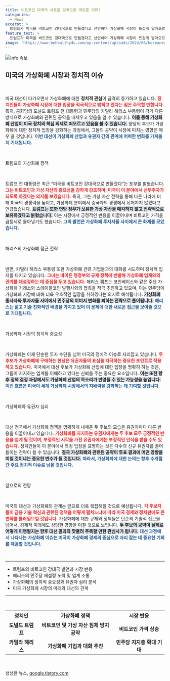 ```yaml
---
title: 비트코인 미국의 새로운 강국으로 떠오른 이유!
categories:
  - News
excerpt: >
  트럼프가 미국을 비트코인 강대국으로 만들겠다고 선언하며 가상화폐 시장이 뜨겁게 달아오르는 가운데, 해리스 부통령도 업계와의 접촉을 추진 중이다. 대선 후보들이 가상화폐를 주요 공약으로 삼는 가운데, 어떤 변화가 일어날까?
feature_text: >
  트럼프가 미국을 비트코인 강대국으로 만들겠다고 선언하며 가상화폐 시장이 뜨겁게 달아오르는 가운데, 해리스 부통령도 업계와의 접촉을 추진 중이다. 대선 후보들이 가상화폐를 주요 공약으로 삼는 가운데, 어떤 변화가 일어날까?
image: 'https://www.behealthy4u.com/wp-content/uploads/2024/06/koreanews.jpg'
---
```


<p><img src="https://www.behealthy4u.com/wp-content/uploads/2024/06/koreanews.jpg" alt="info 속보" /></p>

<h2 data-ke-size="size26">미국의 가상화폐 시장과 정치적 이슈</h2>

<p data-ke-size="size16">&nbsp;</p>

<p>미국 대선이 다가오면서 가상화폐에 대한 <b>정치적 관심</b>이 급격히 증가하고 있습니다. <b><span style="color: #ee2323;">정치인들이 가상화폐 시장에 대한 입장을 적극적으로 밝히고 있다는 점은 주목할 만합니다.</span></b> 특히, 공화당의 도널드 트럼프 전 대통령과 민주당의 카멀라 해리스 부통령이 각기 다른 방식으로 가상화폐와 관련된 공약을 내세우고 있음을 알 수 있습니다. <b><span style="background-color: #21538527;">이를 통해 가상화폐 산업이 미국 정치의 핵심 의제로 떠오르고 있음을 볼 수 있습니다.</span></b> 양당의 후보가 가상화폐에 대한 정치적 입장을 강화하는 과정에서, 그들의 공약이 시장에 미치는 영향은 매우 클 것입니다. <b><span style="color: #1a5490;">이번 대선이 가상화폐 산업과 유권자 간의 관계에 어떠한 변화를 가져올지 기대됩니다.</span></b></p>

<p data-ke-size="size16">&nbsp;</p>

<p>트럼프의 가상화폐 정책</p>

<p data-ke-size="size16">&nbsp;</p>

<p>트럼프 전 대통령은 최근 “미국을 비트코인 강대국으로 만들겠다”는 포부를 밝혔습니다. <b><span style="color: #ee2323;">그는 비트코인과 가상 자산의 중요성을 강하게 강조하며, 미국이 이 분야에서 선두주자가 되도록 하겠다는 의지를 보였습니다.</span></b> 특히, 그는 가상 자산 전략을 통해 다른 나라에 비해 미국의 경쟁력을 높이고, 가상화폐 분야에서 중국과의 경쟁에서 뒤처지지 않겠다고 언급했습니다. <b><span style="background-color: #21538527;">트럼프는 또한 연방 정부가 보유한 가상 자산을 매각하지 않고 전략적으로 보유하겠다고 밝혔습니다.</span></b> 이는 시장에서 긍정적인 반응을 이끌어내며 비트코인 가격을 급등세로 몰아넣기도 했습니다. <b><span style="color: #1a5490;">그의 발언은 가상화폐 투자자들 사이에서 큰 화제를 모았습니다.</span></b></p>

<p data-ke-size="size16">&nbsp;</p>

<p>해리스의 가상화폐 접근 전략</p>

<p data-ke-size="size16">&nbsp;</p>

<p>반면, 카멀라 해리스 부통령 또한 가상화폐 관련 기업들과의 대화를 시도하며 정치적 입지를 다지고 있습니다. <b><span style="color: #ee2323;">그녀는 바이든 행정부의 규제 정책에 반발해 가상화폐 업계와의 관계를 재설정하는 데 중점을 두고 있습니다.</span></b> 해리스 캠프는 코인베이스와 같은 주요 가상화폐 거래소와 스테이블코인 발행사와의 접촉을 적극 추진하고 있으며, 이는 민주당이 가상화폐 시장에 대해 더욱 우호적인 입장을 취하겠다는 의지로 해석됩니다. <b><span style="background-color: #21538527;">가상화폐 종사자와 투자자들 사이에서 민주당의 이미지 변화를 꾀하는 전략으로 풀이됩니다.</span></b> <b><span style="color: #1a5490;">해리스는 젊고 기술 친화적인 배경을 가지고 있어 이 문제에 대한 새로운 접근을 보여줄 것으로 기대됩니다.</span></b></p>

<p data-ke-size="size16">&nbsp;</p>

<p>가상화폐 시장의 정치적 중요성</p>

<p data-ke-size="size16">&nbsp;</p>

<p>가상화폐는 이제 단순한 투자 수단을 넘어 미국의 정치적 이슈로 자리잡고 있습니다. <b><span style="color: #ee2323;">두 후보가 가상화폐에 구애하는 현상은 유권자들의 표심을 자극하는 중요한 포인트로 작용하고 있습니다.</span></b> 미국에서 대선 후보가 가상화폐 산업에 대한 입장을 명확히 하는 것은, 그들이 지지하는 업계를 이해하고 있다는 신뢰를 주는 중요한 요소입니다. <b><span style="background-color: #21538527;">이는 또한 향후 정책 결정 과정에서도 가상화폐 산업의 목소리가 반영될 수 있는 가능성을 높입니다.</span></b> <b><span style="color: #1a5490;">이런 흐름은 미국이 세계 가상화폐 시장에서의 지배력을 강화하는 데 기여할 것입니다.</span></b></p>

<p data-ke-size="size16">&nbsp;</p>

<p>가상화폐와 유권자 심리</p>

<p data-ke-size="size16">&nbsp;</p>

<p>대선 정국에서 가상화폐 정책을 명확하게 내세운 두 후보의 모습은 유권자마다 다른 반응을 이끌어내고 있습니다. <b><span style="color: #ee2323;">가상화폐를 지지하는 유권자에게는 두 후보 모두 긍정적인 반응을 얻게 될 것이며, 부정적인 시각을 가진 유권자에게는 부정적인 인식을 받을 수도 있습니다.</span></b> 정치인들이 이 분야에서 특정 입장을 표명하는 것은 다수의 신규 유권자를 끌어들이는 전략이 될 수 있습니다. <b><span style="background-color: #21538527;">결국 가상화폐와 관련된 공약이 투표 결과에 어떤 영향을 미칠 것이냐는 중요한 변수가 될 것입니다.</span></b> <b><span style="color: #1a5490;">따라서, 가상화폐에 대한 논의는 향후 수개월 간 주요 정치적 이슈로 남을 것입니다.</span></b></p>

<p data-ke-size="size16">&nbsp;</p>

<p>앞으로의 전망</p>

<p data-ke-size="size16">&nbsp;</p>

<p>미국의 대선과 가상화폐의 관계는 앞으로 더욱 복잡해질 것으로 예상됩니다. <b><span style="color: #ee2323;">각 후보자들이 금융 기술 혁신과 관련된 정책을 어떻게 펼치느냐에 따라 미국 경제와 정치판에도 큰 변화를 불러일으킬 것입니다.</span></b> 가상화폐에 대한 규제와 정책들은 단순히 기술적 접근을 넘어서, 경제적 미래에도 상당한 영향을 미칠 것으로 보입니다. <b><span style="background-color: #21538527;">두 후보의 공약이 실제로 어떻게 이행될지는 향후 대선 결과와 맞물려 주목할 만한 관심사가 됩니다.</span></b> <b><span style="color: #1a5490;">대선 과정에서 나타나는 가상화폐 이슈는 미국이 가상화폐 경제의 중심으로 자리 잡는 데 중요한 기회를 제공할 것입니다.</span></b></p>

<p data-ke-size="size16">&nbsp;</p>

<hr>

<ul>
<li>트럼프의 비트코인 강대국 발언과 시장 반응</li>
<li>해리스의 민주당 재설정 노력 및 업계 소통</li>
<li>가상화폐의 정치적 중요성과 유권자 심리 분석</li>
<li>미국 가상화폐 시장의 미래와 대선의 관계</li>
</ul>

<hr>

<p data-ke-size="size16">&nbsp;</p>

<table>
<tr>
<td style="text-align: center; height: 17px;"><b>정치인</b></td>
<td style="text-align: center; height: 17px;"><b>가상화폐 정책</b></td>
<td style="text-align: center; height: 17px;"><b>시장 반응</b></td>
</tr>
<tr>
<td style="text-align: center; height: 17px;"><b>도널드 트럼프</b></td>
<td style="text-align: center; height: 17px;"><b>비트코인 및 가상 자산 침체 방지 공약</b></td>
<td style="text-align: center; height: 17px;"><b>비트코인 가격 상승</b></td>
</tr>
<tr>
<td style="text-align: center; height: 17px;"><b>카멀라 해리스</b></td>
<td style="text-align: center; height: 17px;"><b>가상화폐 기업과 대화 추진</b></td>
<td style="text-align: center; height: 17px;"><b>민주당 지지층 확대 기대</b></td>
</tr>
</table>

<p data-ke-size="size16">&nbsp;</p>
생생한 뉴스, <a href="https://qoogle.tistory.com" rel="dofollow">qoogle.tistory.com</a>



